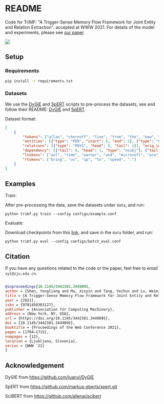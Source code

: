 # README
Code for TriMF: "A Trigger-Sense Memory Flow Framework for Joint Entity and Relation Extraction". accepted at WWW 2021. For details of the model and experiments, please see [our paper](https://dl.acm.org/doi/10.1145/3442381.3449895).

![](./assets/overview.png)

## Setup
### Requirements

```bash
pip install -r requirements.txt
```

### Datasets

We use the [DyGIE](https://arxiv.org/pdf/1904.03296.pdf) and [SpERT](https://arxiv.org/pdf/1909.07755.pdf) scripts to pre-process the datasets, see and follow their README: [DyGIE](https://github.com/luanyi/DyGIE/tree/master/preprocessing) and [SpERT](https://github.com/markus-eberts/spert.git).

Dataset format:

```json
[
    {
        "tokens": ["allan", "chernoff", "live", "from", "the", "new", "york", "stock", "exchange", "with", "more", "."], 
        "entities": [{"type": "PER", "start": 0, "end": 2}, {"type": "FAC", "start": 5, "end": 9}], 
        "relations": [{"type": "PHYS", "head": 0, "tail": 1}], "orig_id": "CNN_ENG_20030530_130025.12-4", 
        "dependency": [{"tail": 0, "head": 1, "type": "nsubj"}, {"tail": 1, "head": 1, "type": "ROOT"}, {"tail": 2, "head": 1, "type": "advmod"}, {"tail": 3, "head": 2, "type": "prep"}, {"tail": 4, "head": 8, "type": "det"}, {"tail": 5, "head": 8, "type": "amod"}, {"tail": 6, "head": 7, "type": "compound"}, {"tail": 7, "head": 8, "type": "compound"}, {"tail": 8, "head": 3, "type": "pobj"}, {"tail": 9, "head": 1, "type": "prep"}, {"tail": 10, "head": 9, "type": "pobj"}, {"tail": 11, "head": 1, "type": "punct"}], 
        "ltokens": ["aol", "time", "warner", "and", "microsoft", "are", "burying", "the", "hatchet", "."], 
        "rtokens": ["bring", "us", "up", "to", "speed", "."]
    }
]
```

## Examples

Train:

After pre-processing the data, save the datasets under `data`, and run:

```
python trimf.py train --config configs/example.conf
```

Evaluate:

Download checkpoints from this [link](https://drive.google.com/drive/folders/140PqTY417t3wpUYa3Yj-taGsorH5VChV?usp=sharing), and save in the `data` folder, and run:

```
python trimf.py eval --config configs/batch_eval.conf
```
## Citation
If you have any questions related to the code or the paper, feel free to email `syl@zju.edu.cn`.

```bibtex

@inproceedings{10.1145/3442381.3449895,
author = {Shen, Yongliang and Ma, Xinyin and Tang, Yechun and Lu, Weiming},
title = {A Trigger-Sense Memory Flow Framework for Joint Entity and Relation Extraction},
year = {2021},
isbn = {9781450383127},
publisher = {Association for Computing Machinery},
address = {New York, NY, USA},
url = {https://doi.org/10.1145/3442381.3449895},
doi = {10.1145/3442381.3449895},
booktitle = {Proceedings of the Web Conference 2021},
pages = {1704–1715},
numpages = {12},
location = {Ljubljana, Slovenia},
series = {WWW '21}
}

```

## Acknowledgement

DyGIE from https://github.com/luanyi/DyGIE

SpERT from https://github.com/markus-eberts/spert.git

SciBERT from https://github.com/allenai/scibert

